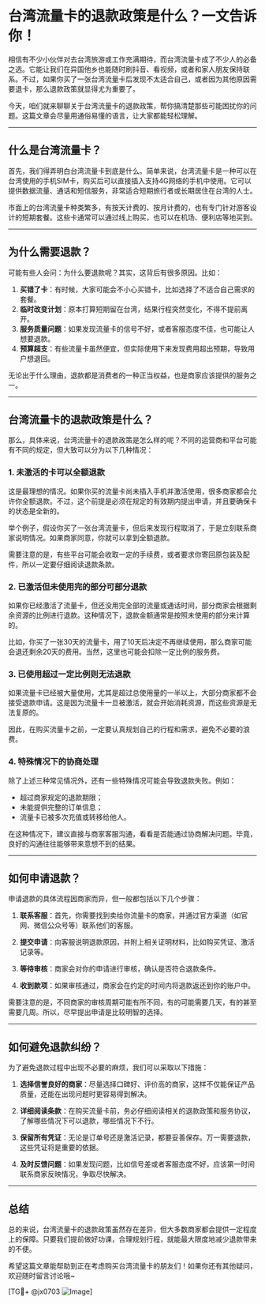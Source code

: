 # 台湾流量卡的退款政策是什么？一文告诉你！

相信有不少小伙伴对去台湾旅游或工作充满期待，而台湾流量卡成了不少人的必备之选。它能让我们在异国他乡也能随时刷抖音、看视频，或者和家人朋友保持联系。不过，如果你买了一张台湾流量卡后发现不太适合自己，或者因为其他原因需要退卡，那么退款政策就显得尤为重要了。

今天，咱们就来聊聊关于台湾流量卡的退款政策，帮你搞清楚那些可能困扰你的问题。这篇文章会尽量用通俗易懂的语言，让大家都能轻松理解。

---

## 什么是台湾流量卡？

首先，我们得弄明白台湾流量卡到底是什么。简单来说，台湾流量卡是一种可以在台湾使用的手机SIM卡，购买后可以直接插入支持4G网络的手机中使用。它可以提供数据流量、通话和短信服务，非常适合短期旅行者或长期居住在台湾的人士。

市面上的台湾流量卡种类繁多，有按天计费的、按月计费的，也有专门针对游客设计的短期套餐。这些卡通常可以通过线上购买，也可以在机场、便利店等地买到。

---

## 为什么需要退款？

可能有些人会问：为什么要退款呢？其实，这背后有很多原因。比如：

1. **买错了卡**：有时候，大家可能会不小心买错卡，比如选择了不适合自己需求的套餐。
2. **临时改变计划**：原本打算短期留在台湾，结果行程突然变化，不得不提前离开。
3. **服务质量问题**：如果发现流量卡的信号不好，或者客服态度不佳，也可能让人想要退款。
4. **预算超支**：有些流量卡虽然便宜，但实际使用下来发现费用超出预期，导致用户想退回。

无论出于什么理由，退款都是消费者的一种正当权益，也是商家应该提供的服务之一。

---

## 台湾流量卡的退款政策是什么？

那么，具体来说，台湾流量卡的退款政策是怎么样的呢？不同的运营商和平台可能有不同的规定，但大致可以分为以下几种情况：

### 1. **未激活的卡可以全额退款**

这是最理想的情况。如果你买的流量卡尚未插入手机并激活使用，很多商家都会允许你全额退款。不过，这个前提是必须在规定的有效期内提出申请，并且要确保卡的状态是全新的。

举个例子，假设你买了一张台湾流量卡，但后来发现行程取消了，于是立刻联系商家说明情况。如果商家同意，你就可以拿到全额退款。

需要注意的是，有些平台可能会收取一定的手续费，或者要求你寄回原包装及配件，所以一定要仔细阅读退款条款。

### 2. **已激活但未使用完的部分可部分退款**

如果你已经激活了流量卡，但还没用完全部的流量或通话时间，部分商家会根据剩余资源的比例进行退款。这种情况下，退款金额通常是按照未使用的部分来计算的。

比如，你买了一张30天的流量卡，用了10天后决定不再继续使用，那么商家可能会退还剩余20天的费用。当然，这里也可能会扣除一定比例的服务费。

### 3. **已使用超过一定比例则无法退款**

如果流量卡已经被大量使用，尤其是超过总使用量的一半以上，大部分商家都不会接受退款申请。这是因为流量卡一旦被激活，就会开始消耗资源，而这些资源是无法复原的。

因此，在购买流量卡之前，一定要认真规划自己的行程和需求，避免不必要的浪费。

### 4. **特殊情况下的协商处理**

除了上述三种常见情况外，还有一些特殊情况可能会导致退款失败。例如：

- 超过商家规定的退款期限；
- 未能提供完整的订单信息；
- 流量卡已被多次充值或转移给他人。

在这种情况下，建议直接与商家客服沟通，看看是否能通过协商解决问题。毕竟，良好的沟通往往能够带来意想不到的结果。

---

## 如何申请退款？

申请退款的具体流程因商家而异，但一般都包括以下几个步骤：

1. **联系客服**：首先，你需要找到卖给你流量卡的商家，并通过官方渠道（如官网、微信公众号等）联系他们的客服。
   
2. **提交申请**：向客服说明退款原因，并附上相关证明材料，比如购买凭证、激活记录等。

3. **等待审核**：商家会对你的申请进行审核，确认是否符合退款条件。

4. **收到款项**：如果审核通过，商家会在约定的时间内将退款返还到你的账户中。

需要注意的是，不同商家的审核周期可能有所不同，有的可能需要几天，有的甚至需要几周。所以，尽早提出申请是比较明智的选择。

---

## 如何避免退款纠纷？

为了避免退款过程中出现不必要的麻烦，我们可以采取以下措施：

1. **选择信誉良好的商家**：尽量选择口碑好、评价高的商家，这样不仅能保证产品质量，还能在出现问题时更容易得到解决。

2. **详细阅读条款**：在购买流量卡前，务必仔细阅读相关的退款政策和服务协议，了解哪些情况下可以退款，哪些情况下不行。

3. **保留所有凭证**：无论是订单号还是激活记录，都要妥善保存。万一需要退款，这些凭证将是重要的依据。

4. **及时反馈问题**：如果发现问题，比如信号差或者客服态度不好，应该第一时间联系商家反映情况，争取尽快解决。

---

## 总结

总的来说，台湾流量卡的退款政策虽然存在差异，但大多数商家都会提供一定程度上的保障。只要我们提前做好功课，合理规划行程，就能最大限度地减少退款带来的不便。

希望这篇文章能帮助到正在考虑购买台湾流量卡的朋友们！如果你还有其他疑问，欢迎随时留言讨论哦~

[TG💪+ @jx0703 ![Image](https://github.com/user-attachments/assets/dbca1d08-cadb-493c-b0ec-ad6f7a83f270)]